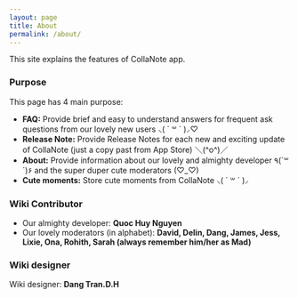 ```yaml
---
layout: page
title: About
permalink: /about/
---
```


This site explains the features of CollaNote app.

### Purpose
This page has 4 main purpose:
  - **FAQ:** Provide brief and easy to understand answers for frequent ask questions from our lovely new users  ⸜( ´ ꒳ ´ )⸝♡︎
  - **Release Note:** Provide Release Notes for each new and exciting update of CollaNote (just a copy past from App Store) ＼(^o^)／
  - **About:** Provide information about our lovely and almighty developer ٩(´꒳´)۶ and the super duper cute moderators (♡︎_♡︎)
  - **Cute moments:** Store cute moments from CollaNote ⸜( ´ ꒳ ´ )⸝


### Wiki Contributor
- Our almighty developer: **Quoc Huy Nguyen**
- Our lovely moderators (in alphabet): **David, Delin, Dang, James, Jess, Lixie, Ona, Rohith, Sarah (always remember him/her as Mad)**


### Wiki designer
Wiki designer: **Dang Tran.D.H**
